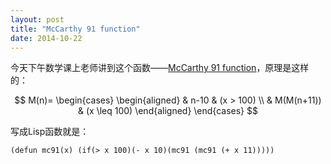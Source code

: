 ```yaml
---
layout: post
title: "McCarthy 91 function"
date: 2014-10-22
---
```

今天下午数学课上老师讲到这个函数——[McCarthy 91 function](http://en.wikipedia.org/wiki/McCarthy_91_function)，原理是这样的：

$$
M(n)=
\begin{cases}
\begin{aligned}
& n-10 & (x > 100) \\
& M(M(n+11)) & (x \leq 100)
\end{aligned}
\end{cases}
$$

写成Lisp函数就是：

```elisp
(defun mc91(x) (if(> x 100)(- x 10)(mc91 (mc91 (+ x 11)))))
```
